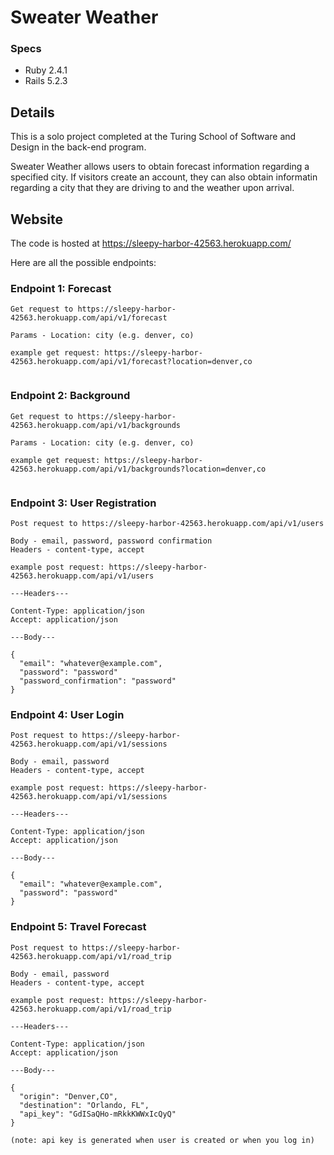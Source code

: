 # Sweater Weather

### Specs

* Ruby 2.4.1
* Rails 5.2.3

## Details

This is a solo project completed at the Turing School of Software and Design in the back-end program.

Sweater Weather allows users to obtain forecast information regarding a specified city. If visitors create an account, they can also obtain informatin regarding a city that they are driving to and the weather upon arrival.

## Website

The code is hosted at https://sleepy-harbor-42563.herokuapp.com/

Here are all the possible endpoints:

### Endpoint 1: Forecast
~~~
Get request to https://sleepy-harbor-42563.herokuapp.com/api/v1/forecast

Params - Location: city (e.g. denver, co)

example get request: https://sleepy-harbor-42563.herokuapp.com/api/v1/forecast?location=denver,co


~~~


### Endpoint 2: Background
~~~
Get request to https://sleepy-harbor-42563.herokuapp.com/api/v1/backgrounds

Params - Location: city (e.g. denver, co)

example get request: https://sleepy-harbor-42563.herokuapp.com/api/v1/backgrounds?location=denver,co


~~~


### Endpoint 3: User Registration
~~~
Post request to https://sleepy-harbor-42563.herokuapp.com/api/v1/users

Body - email, password, password confirmation
Headers - content-type, accept

example post request: https://sleepy-harbor-42563.herokuapp.com/api/v1/users

---Headers---

Content-Type: application/json
Accept: application/json

---Body---

{
  "email": "whatever@example.com",
  "password": "password"
  "password_confirmation": "password"
}

~~~


### Endpoint 4: User Login
~~~
Post request to https://sleepy-harbor-42563.herokuapp.com/api/v1/sessions

Body - email, password
Headers - content-type, accept

example post request: https://sleepy-harbor-42563.herokuapp.com/api/v1/sessions

---Headers---

Content-Type: application/json
Accept: application/json

---Body---

{
  "email": "whatever@example.com",
  "password": "password"
}

~~~


### Endpoint 5: Travel Forecast
~~~
Post request to https://sleepy-harbor-42563.herokuapp.com/api/v1/road_trip

Body - email, password
Headers - content-type, accept

example post request: https://sleepy-harbor-42563.herokuapp.com/api/v1/road_trip

---Headers---

Content-Type: application/json
Accept: application/json

---Body---

{
  "origin": "Denver,CO",
  "destination": "Orlando, FL",
  "api_key": "GdISaQHo-mRkkKWWxIcQyQ"
}

(note: api key is generated when user is created or when you log in)

~~~


